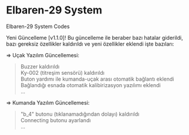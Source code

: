 # Elbaren-29 System
Elbaren-29 System Codes

Yeni Güncelleme [v1.1.0]!
Bu güncelleme ile beraber bazı hatalar giderildi, bazı gereksiz özellikler kaldırıldı ve yeni özellikler eklendi işte bazıları:

=> Uçak Yazılım Güncellemesi:
  >Buzzer kaldırıldı  
  >Ky-002 (titreşim sensörü) kaldırıldı  
  >Buton yardımı ile kumanda-uçak arası otomatik bağlantı eklendi  
  >Bağlandığı esnada otomatik kalibirizasyon yazılımı eklendi  
  >...

=> Kumanda Yazılım Güncellemesi:
>"b_4" butonu (tıklanamadığından dolayı) kaldırıldı  
>Connecting butonu ayarlandı  
>...  
